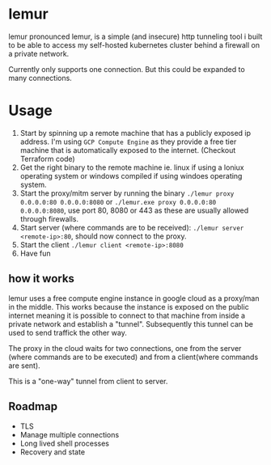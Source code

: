 # lemur

lemur pronounced lemur, is a simple (and insecure) http tunneling tool i built to be able to access my self-hosted kubernetes cluster behind a firewall on a private network.

Currently only supports one connection. But this could be expanded to many connections.

# Usage

1. Start by spinning up a remote machine that has a publicly exposed ip address. I'm using `GCP Compute Engine` as they provide a free tier machine that is automatically exposed to the internet. (Checkout Terraform code)
2. Get the right binary to the remote machine ie. linux if using a loniux operating system or windows compiled if using windoes operating system.
3. Start the proxy/mitm server by running the binary `./lemur proxy 0.0.0.0:80 0.0.0.0:8080` or `./lemur.exe proxy 0.0.0.0:80 0.0.0.0:8080`, use port 80, 8080 or 443 as these are usually allowed through firewalls.
4. Start server (where commands are to be received): `./lemur server <remote-ip>:80`, should now connect to the proxy.
5. Start the client `./lemur client <remote-ip>:8080`
6. Have fun

## how it works

lemur uses a free compute engine instance in google cloud as a proxy/man in the middle. This works because the instance is exposed on the public internet meaning it is possible to connect to that machine from inside a private network and establish a "tunnel". Subsequently this tunnel can be used to send traffick the other way.

The proxy in the cloud waits for two connections, one from the server (where commands are to be executed) and from a client(where commands are sent).

This is a "one-way" tunnel from client to server.

## Roadmap

- TLS
- Manage multiple connections
- Long lived shell processes
- Recovery and state
